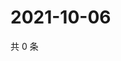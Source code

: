 # 2021-10-06

共 0 条

<!-- BEGIN WEIBO -->
<!-- 最后更新时间 Wed Oct 06 2021 23:19:44 GMT+0800 (China Standard Time) -->

<!-- END WEIBO -->
